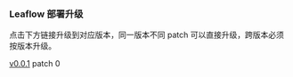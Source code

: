 ### Leaflow 部署升级

点击下方链接升级到对应版本，同一版本不同 patch 可以直接升级，跨版本必须按版本升级。

[v0.0.1](https://leaflow.net/apply?url=https%3A%2F%2Fraw.githubusercontent.com%2FStealthIM%2FDeploys%2Frefs%2Fheads%2Fmain%2Fleaflow.net%2Frun.yml) patch 0

